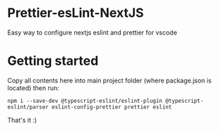 # Prettier-esLint-NextJS
 Easy way to configure nextjs eslint and prettier for vscode

# Getting started
Copy all contents here into main project folder (where package.json is located)
then run:
```
npm i --save-dev @typescript-eslint/eslint-plugin @typescript-eslint/parser eslint-config-prettier prettier eslint
```


That's it :)
